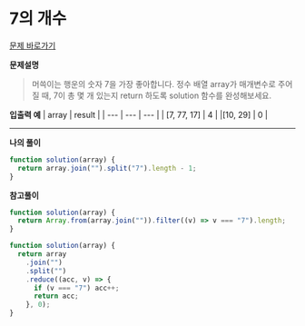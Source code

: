 # 7의 개수

[문제 바로가기](https://school.programmers.co.kr/learn/courses/30/lessons/120912)

**문제설명**

> 머쓱이는 행운의 숫자 7을 가장 좋아합니다. 정수 배열 array가 매개변수로 주어질 때, 7이 총 몇 개 있는지 return 하도록 solution 함수를 완성해보세요.

**입출력 예**
| array | result |
| --- | --- | --- |
| [7, 77, 17] | 4 |
|[10, 29] | 0 |

---

**나의 풀이**

```javascript
function solution(array) {
  return array.join("").split("7").length - 1;
}
```

**참고풀이**

```javascript
function solution(array) {
  return Array.from(array.join("")).filter((v) => v === "7").length;
}
```

```javascript
function solution(array) {
  return array
    .join("")
    .split("")
    .reduce((acc, v) => {
      if (v === "7") acc++;
      return acc;
    }, 0);
}
```
